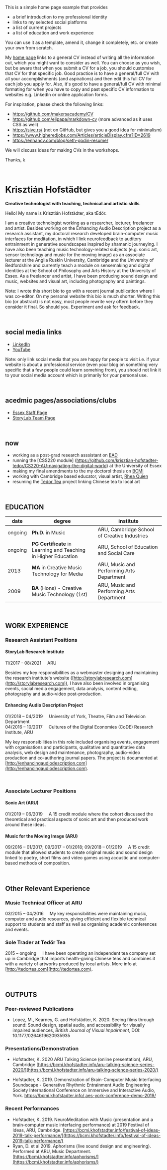 <!-- #todo
- keep what's necessary, don't have full CV
- add images to social media and link them
- embed audio-video players
-->

This is a simple home page example that provides

- a brief introduction to my professional identity
- links to my selected social platforms
- a list of current projects
- a list of education and work experience 

You can use it as a template, amend it, change it completely, etc. or create your own from scratch. 

My [home page](https://khofstadter.com/) links to a general CV instead of writing all the information out, which you might want to consider as well. You can choose as you wish, but be aware that when you submit a CV for a job, you should customise that CV for that specific job. Good practice is to have a general/full CV with all your accomplishments (and aspirations) and then edit this full CV for each job you apply for. Also, it's good to have a general/full CV with minimal formating for when you have to copy and past specific CV information to websites e.g. LinkedIn or online application forms. 

For inspiration, please check the following links:

- https://github.com/makersacademy/CV
- https://github.com/elipapa/markdown-cv (more advanced as it uses CSS as well)
- https://sive.rs/ (not on GitHub, but gives you a good idea for minimalism)
- https://www.higheredjobs.com/Articles/articleDisplay.cfm?ID=2619
- https://enhancv.com/blog/seth-godin-resume/

We will discuss ideas for making CVs in the workshops.

Thanks, k

<br>

# Krisztián Hofstädter
**Creative technologist with teaching, technical and artistic skills**  

Hello! My name is Krisztián Hofstädter, aka tEdör. 

I am a creative technologist working as a researcher, lecturer, freelancer and artist. Besides working on the Enhancing Audio
Description project as a research assistant, my doctoral research developed brain-computer music interfaces for meditation, in which I link neurofeedback to auditory entrainment in generative soundscapes inspired by shamanic journeying. I have also been teaching music technology-related subjects (e.g. sonic art, sensor technology and music for the moving image) as an associate lecturer at the Anglia Ruskin University, Cambridge and the University of Bedfordshire and currently teach a module on sensemaking and digital identities at the School of Philosophy and Arts History at the University of Essex. As a freelancer and artist, I have been producing sound design and music, websites and visual art, including photography and paintings. 

Note: I wrote this short bio to go with a recent journal publication where I was co-editor. On my personal website this bio is much shorter. Writing this bio (or abstract) is not easy, most people rewrite very oftern before they consider it final. So should you. Experiment and ask for feedback. 

<br>

## social media links
- [LinkedIn](https://www.linkedin.com/in/tedor)
- [YouTube](https://www.youtube.com/c/Hofst%C3%A4dterKriszti%C3%A1n_tEd%C3%B6r/videos)

Note: only link social media that you are happy for people to visit i.e. if your website is about a professional service (even your blog on something very specific that a few people could learn somehing from), you should not link it to  your social media account which is primarily for your personal use. 

<br>

## acedmic pages/associations/clubs
- [Essex Staff Page](https://www.essex.ac.uk/people/HOFST49102/krisztian-hofstadter)
- [StoryLab Team Page](https://storylabresearch.com/team/)

<br>

## now
- working as a post-grad research asssistant on [EAD](http://enhancingaudiodescription.com/)
- running the [CSS220 module] (https://github.com/krisztian-hofstadter-tedor/CS220-AU-navigating-the-digital-world) at the University of Essex
- making my final amendments to the my doctorol thesis on [BCMI](https://bcmi.khofstadter.com/)
- working with Cambridge based educator, visual artist, [Rhea Quien](http://rq-art.com/)
- resuming the [Tedor Tea](http://tedortea.com/) project linking Chinese tea to local art

<br>

## EDUCATION

| date | degree | institute |
--- | --- | ---
|ongoing|**Ph.D.** in Music |ARU, Cambridge School of Creative Industries|
| ongoing | **PG Certificate** in Learning and Teaching <br> in Higher Education | ARU, School of Education and Social Care
| 2013 | **MA** in Creative Music Technology for Media | ARU, Music and Performing Arts Department
| 2009 | **BA** (Hons) - Creative Music Technology (1st) | ARU, Music and Performing Arts Department  |

<br>

## WORK EXPERIENCE
### Research Assistant Positions
#### StoryLab Research Institute

11/2017 - 08/2021 &nbsp; &nbsp; ARU

Besides my key responsibilities as a webmaster designing and maintaining the research institute's website ([http://storylabresearch.com](http://storylabresearch.com)), I have also been involved in organising events, social media engagement, data analysis, content editing, photography and audio-video post-production.

#### Enhancing Audio Description Project
01/2018 – 04/2019 &nbsp; &nbsp; University of York, Theatre, Film and Television Department  
04/2016 – 10/2017 &nbsp; &nbsp; Cultures of the Digital Economies (CoDE) Research Institute, ARU  

My key responsibilities in this role included organising events, engagement with organisations and participants, qualitative and quantitative data analysis, web design and maintenance, photography, audio-video production and co-authoring journal papers. The project is documented at [http://enhancingaudiodescription.com](http://enhancingaudiodescription.com).

<br>

### Associate Lecturer Positions

#### Sonic Art (ARU)
01/2019 – 06/2019  &nbsp; &nbsp; A 15 credit module where the cohort discussed the theoretical and practical aspects of sonic art and then produced work around these ideas. 

#### Music for the Moving Image (ARU)
09/2016 – 01/2017; 09/2017 – 01/2018; 09/2018 – 01/2019 &nbsp; &nbsp; A 15 credit module that allowed students to create original music and sound design linked to poetry, short films and video games using acoustic and computer-based methods of composition.

<br>

## Other Relevant Experience
### Music Technical Officer at ARU
03/2015 – 04/2016 &nbsp; &nbsp; My key responsibilities were maintaining music, computer and audio resources, giving efficient and flexible technical support to students and staff as well as organising academic conferences and events.

### Sole Trader at Tedör Tea
2015 – ongoing &nbsp; &nbsp; I have been operating an independent tea company set up in Cambridge that imports health-giving Chinese teas and combines it with a variety of artworks produced by local artists. More info at [http://tedortea.com](http://tedortea.com).

<br>

## OUTPUTS
### Peer-reviewed Publications
- Lopez, M., Kearney, G. and Hofstädter, K. 2020. Seeing films through sound: Sound design, spatial audio, and accessibility for visually impaired audiences, *British Journal of Visual Impairment*, DOI: 10.1177/0264619620935935

### Presentations/Demonstration 
- Hofstadter, K. 2020 ARU Talking Science (online presentation), ARU, Cambridge [https://bcmi.khofstadter.info/aru-talking-science-series-2020/](https://bcmi.khofstadter.info/aru-talking-science-series-2020/)

- Hofstadter, K. 2019. Demonstration of Brain-Computer Music Interfacing Soundscape - Generative Rhythmic Entrainment
Audio Engineering Society International Conference on Immersive and Interactive Audio, York. [https://bcmi.khofstadter.info/ aes-york-conference-demo-2019/](https://bcmi.khofstadter.info/aes-york-conference-demo-2019/)

### Recent Performances
- Hofstadter, K. 2019. NeuroMeditation with Music (presentation and a brain-computer music interfacing performance) at 2019 Festival of Ideas, ARU, Cambridge. [https://bcmi.khofstadter.info/festival-of-ideas-2019-talk-performance/](https://bcmi.khofstadter.info/festival-of-ideas-2019-talk-performance/)
- Ryan, D. et al 2019. Aphorisms (live sound design and engineering). Performed at ARU, Music Department. [https://bcmi.khofstadter.info/aphorisms/](https://bcmi.khofstadter.info/aphorisms/)
